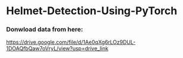 # Helmet-Detection-Using-PyTorch

### Donwload data from here:

https://drive.google.com/file/d/1Ae0qXg6rLOz9DUL-1DOAQfbQaw7oVryL/view?usp=drive_link
